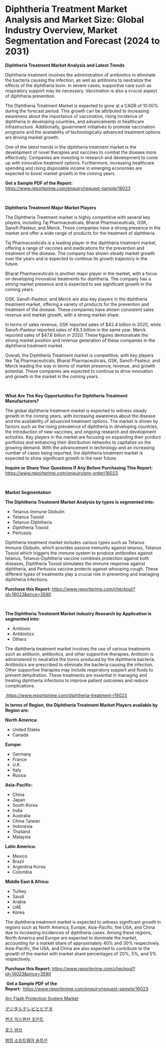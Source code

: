 <p><h1>Diphtheria Treatment Market Analysis and Market Size: Global Industry Overview, Market Segmentation and Forecast (2024 to 2031)</h1></p><p><strong>Diphtheria Treatment Market Analysis and Latest Trends</strong></p>
<p><p>Diphtheria treatment involves the administration of antibiotics to eliminate the bacteria causing the infection, as well as antitoxins to neutralize the effects of the diphtheria toxin. In severe cases, supportive care such as respiratory support may be necessary. Vaccination is also a crucial aspect of diphtheria prevention.</p><p>The Diphtheria Treatment Market is expected to grow at a CAGR of 10.00% during the forecast period. This growth can be attributed to increasing awareness about the importance of vaccination, rising incidence of diphtheria in developing countries, and advancements in healthcare infrastructure. Additionally, government initiatives to promote vaccination programs and the availability of technologically advanced treatment options are driving market growth.</p><p>One of the latest trends in the diphtheria treatment market is the development of novel therapies and vaccines to combat the disease more effectively. Companies are investing in research and development to come up with innovative treatment options. Furthermore, increasing healthcare spending and rising disposable income in emerging economies are expected to boost market growth in the coming years.</p></p>
<p><strong>Get a Sample PDF of the Report:&nbsp;</strong> <a href="https://www.reportprime.com/enquiry/request-sample/16023">https://www.reportprime.com/enquiry/request-sample/16023</a></p>
<p>&nbsp;</p>
<p><strong>Diphtheria Treatment Major Market Players</strong></p>
<p><p>The Diphtheria Treatment market is highly competitive with several key players, including Taj Pharmaceuticals, Bharat Pharmaceuticals, GSK, Sanofi-Pasteur, and Merck. These companies have a strong presence in the market and offer a wide range of products for the treatment of diphtheria.</p><p>Taj Pharmaceuticals is a leading player in the diphtheria treatment market, offering a range of vaccines and medications for the prevention and treatment of the disease. The company has shown steady market growth over the years and is expected to continue its growth trajectory in the future.</p><p>Bharat Pharmaceuticals is another major player in the market, with a focus on developing innovative treatments for diphtheria. The company has a strong market presence and is expected to see significant growth in the coming years.</p><p>GSK, Sanofi-Pasteur, and Merck are also key players in the diphtheria treatment market, offering a variety of products for the prevention and treatment of the disease. These companies have shown consistent sales revenue and market growth, with a strong market share.</p><p>In terms of sales revenue, GSK reported sales of $42.4 billion in 2020, while Sanofi-Pasteur reported sales of €9.3 billion in the same year. Merck reported sales of $47.6 billion in 2020. These figures demonstrate the strong market position and revenue generation of these companies in the diphtheria treatment market.</p><p>Overall, the Diphtheria Treatment market is competitive, with key players like Taj Pharmaceuticals, Bharat Pharmaceuticals, GSK, Sanofi-Pasteur, and Merck leading the way in terms of market presence, revenue, and growth potential. These companies are expected to continue to drive innovation and growth in the market in the coming years.</p></p>
<p>&nbsp;</p>
<p><strong>What Are The Key Opportunities For Diphtheria Treatment Manufacturers?</strong></p>
<p><p>The global diphtheria treatment market is expected to witness steady growth in the coming years, with increasing awareness about the disease and the availability of advanced treatment options. The market is driven by factors such as the rising prevalence of diphtheria in developing countries, the introduction of new vaccines, and ongoing research and development activities. Key players in the market are focusing on expanding their product portfolios and enhancing their distribution networks to capitalize on the growing demand. With the advancement in technology and an increasing number of cases being reported, the diphtheria treatment market is expected to show significant growth in the near future.</p></p>
<p><strong>Inquire or Share Your Questions If Any Before Purchasing This Report:</strong> <a href="https://www.reportprime.com/enquiry/pre-order/16023">https://www.reportprime.com/enquiry/pre-order/16023</a></p>
<p>&nbsp;</p>
<p><strong>Market Segmentation</strong></p>
<p><strong>The Diphtheria Treatment Market Analysis by types is segmented into:</strong></p>
<p><ul><li>Tetanus Immune Globulin</li><li>Tetanus Toxoid</li><li>Tetanus-Diphtheria</li><li>Diphtheria Toxoid</li><li>Pertussis</li></ul></p>
<p><p>Diphtheria treatment market includes various types such as Tetanus Immune Globulin, which provides passive immunity against tetanus, Tetanus Toxoid which triggers the immune system to produce antibodies against tetanus, Tetanus-Diphtheria vaccine combines protection against both diseases, Diphtheria Toxoid stimulates the immune response against diphtheria, and Pertussis vaccine protects against whooping cough. These different types of treatments play a crucial role in preventing and managing diphtheria infections.</p></p>
<p><strong>Purchase this Report:&nbsp;</strong><a href="https://www.reportprime.com/checkout?id=16023&price=3590">https://www.reportprime.com/checkout?id=16023&price=3590</a></p>
<p>&nbsp;</p>
<p><strong>The Diphtheria Treatment Market Industry Research by Application is segmented into:</strong></p>
<p><ul><li>Antitoxin</li><li>Antibiotics</li><li>Others</li></ul></p>
<p><p>The diphtheria treatment market involves the use of various treatments such as antitoxin, antibiotics, and other supportive therapies. Antitoxin is administered to neutralize the toxins produced by the diphtheria bacteria. Antibiotics are prescribed to eliminate the bacteria causing the infection. Other supportive therapies may include respiratory support and fluids to prevent dehydration. These treatments are essential in managing and treating diphtheria infections to improve patient outcomes and reduce complications.</p></p>
<p><a href="https://www.reportprime.com/diphtheria-treatment-r16023">&nbsp;https://www.reportprime.com/diphtheria-treatment-r16023</a></p>
<p><strong>In terms of Region, the Diphtheria Treatment Market Players available by Region are:</strong></p>
<p>
    <p> <strong> North America: </strong>
        <ul>
            <li>United States</li>
            <li>Canada</li>
        </ul>
        </p> 
    <p> <strong> Europe: </strong>
        <ul>
            <li>Germany</li>
            <li>France</li>
            <li>U.K.</li>
            <li>Italy</li>
            <li>Russia</li>
        </ul>
        </p> 
    <p> <strong> Asia-Pacific: </strong>
        <ul>
            <li>China</li>
            <li>Japan</li>
            <li>South Korea</li>
            <li>India</li>
            <li>Australia</li>
            <li>China Taiwan</li>
            <li>Indonesia</li>
            <li>Thailand</li>
            <li>Malaysia</li>
        </ul>
        </p> 
    <p> <strong> Latin America: </strong>
        <ul>
            <li>Mexico</li>
            <li>Brazil</li>
            <li>Argentina Korea</li>
            <li>Colombia</li>
        </ul>
        </p> 
    <p> <strong> Middle East & Africa: </strong>
        <ul>
            <li>Turkey</li>
            <li>Saudi</li>
            <li>Arabia</li>
            <li>UAE</li>
            <li>Korea</li>
        </ul>
    </p>
    </p>
<p><p>The diphtheria treatment market is expected to witness significant growth in regions such as North America, Europe, Asia-Pacific, the USA, and China due to increasing incidences of diphtheria cases. Among these regions, North America and Europe are expected to dominate the market, accounting for a market share of approximately 40% and 30% respectively. Asia-Pacific, the USA, and China are also expected to contribute to the growth of the market with market share percentages of 20%, 5%, and 5% respectively.</p></p>
<p><strong>Purchase this Report: </strong><a href="https://www.reportprime.com/checkout?id=16023&price=3590">https://www.reportprime.com/checkout?id=16023&price=3590</a></p>
<p>&nbsp;<strong>Get a Sample PDF of the Report:&nbsp;&nbsp;</strong><a href="https://www.reportprime.com/enquiry/request-sample/16023">https://www.reportprime.com/enquiry/request-sample/16023</a></p>
<p><strong></strong></p>
<p><p><a href="https://github.com/kathiaseamanalvaradovlprc2h/Market-Research-Report-List-2/blob/main/arc-flash-protection-system-market.md">Arc Flash Protection System Market</a></p><p><a href="https://medium.com/@bulahhamill28/%E3%83%87%E3%82%B8%E3%82%BF%E3%83%AB%E3%83%86%E3%83%AC%E3%83%93%E3%81%8A%E3%82%88%E3%81%B3%E3%83%93%E3%83%87%E3%82%AA%E5%B8%82%E5%A0%B4%E3%81%AE%E8%A6%8F%E6%A8%A1-cagr-%E3%83%88%E3%83%AC%E3%83%B3%E3%83%892024%E5%B9%B4%E3%81%8B%E3%82%892030%E5%B9%B4%E3%81%BE%E3%81%A7-86180f9d964e">デジタルテレビとビデオ</a></p><p><a href="https://medium.com/@juracy1980/%EB%A0%8C%EC%A6%88-%ED%99%95%EC%9E%A5%EC%A0%91%ED%95%A9%EB%B6%80-%EC%8B%9C%EC%9E%A5-%EC%A7%80%ED%91%9C-%ED%95%B4%EC%84%9D-%EC%8B%9C%EC%9E%A5-%EC%A0%90%EC%9C%A0%EC%9C%A8-%ED%8A%B8%EB%A0%8C%EB%93%9C-%EB%B0%8F-%EC%84%B1%EC%9E%A5-%EC%96%91%EC%83%81-9668e230d72d">렌즈 익스팬션 조인트</a></p><p><a href="https://medium.com/@carlosrtzkzhj/%ED%98%B8%EC%8A%A4-%EB%B0%94%EB%B8%8C-%EC%8B%9C%EC%9E%A5%EC%9D%80-%EC%8B%9C%EC%9E%A5-%EC%A0%90%EC%9C%A0%EC%9C%A8-%EC%8B%9C%EC%9E%A5-%EB%8F%99%ED%96%A5-%EB%B0%8F-%EC%8B%9C%EC%9E%A5-%EC%84%B1%EC%9E%A5%EC%97%90-%EB%8C%80%ED%95%9C-%EC%A0%95%EB%B3%B4%EB%A5%BC-%EC%A0%9C%EA%B3%B5%ED%95%A9%EB%8B%88%EB%8B%A4-b32f2d4c170d">호스 바브</a></p><p><a href="https://github.com/royErdmtyan906778/Market-Research-Report-List-1/blob/main/507292623865.md">뱅킹 소프트웨어 솔루션</a></p></p>